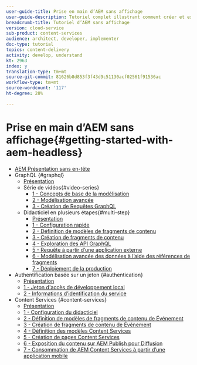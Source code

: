 ```yaml
---
user-guide-title: Prise en main d’AEM sans affichage
user-guide-description: Tutoriel complet illustrant comment créer et exposer du contenu à l’aide d’AEM sans affichage.
breadcrumb-title: Tutoriel d’AEM sans affichage
version: cloud-service
sub-product: content-services
audience: architect, developer, implementer
doc-type: tutorial
topics: content-delivery
activity: develop, understand
kt: 2963
index: y
translation-type: tm+mt
source-git-commit: 81626b8d853f3f43d9c51130acf02561f91536ac
workflow-type: tm+mt
source-wordcount: '117'
ht-degree: 28%

---
```



# Prise en main d’AEM sans affichage{#getting-started-with-aem-headless}

+ [AEM Présentation sans en-tête](./overview.md)
+ GraphQL {#graphql}
   + [Présentation](./graphql/overview.md)
   + Série de vidéos{#video-series}
      + [1 - Concepts de base de la modélisation](./graphql/video-series/modeling-basics.md)
      + [2 - Modélisation avancée](./graphql/video-series/advanced-modeling.md)
      + [3 - Création de Requêtes GraphQL](./graphql/video-series/creating-graphql-queries.md)
   + Didacticiel en plusieurs étapes{#multi-step}
      + [Présentation](./graphql/multi-step/overview.md)
      + [1 - Configuration rapide](./graphql/multi-step/setup.md)
      + [2 - Définition de modèles de fragments de contenu](./graphql/multi-step/content-fragment-models.md)
      + [3 - Création de fragments de contenu](./graphql/multi-step/author-content-fragments.md)
      + [4 - Exploration des API GraphQL](./graphql/multi-step/explore-graphql-api.md)
      + [5 - Requête à partir d’une application externe](./graphql/multi-step/graphql-and-external-app.md)
      + [6 - Modélisation avancée des données à l’aide des références de fragments](./graphql/multi-step/fragment-references.md)
      + [7 - Déploiement de la production](./graphql/multi-step/production-deployment.md)
+ Authentification basée sur un jeton {#authentication}
   + [Présentation](./authentication/overview.md)
   + [1 - Jeton d&#39;accès de développement local](./authentication/local-development-access-token.md)
   + [2 - Informations d’identification du service](./authentication/service-credentials.md)
+ Content Services {#content-services}
   + [Présentation](./content-services/overview.md)
   + [1 - Configuration du didacticiel](./content-services/chapter-1.md)
   + [2 - Définition de modèles de fragments de contenu de Événement](./content-services/chapter-2.md)
   + [3 - Création de fragments de contenu de Événement](./content-services/chapter-3.md)
   + [4 - Définition des modèles Content Services](./content-services/chapter-4.md)
   + [5 - Création de pages Content Services](./content-services/chapter-5.md)
   + [6 - Exposition du contenu sur AEM Publish pour Diffusion](./content-services/chapter-6.md)
   + [7 - Consommation de AEM Content Services à partir d’une application mobile](./content-services/chapter-7.md)
